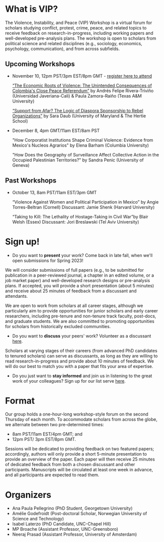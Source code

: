 # What is VIP?

The Violence, Instability, and Peace (VIP) Workshop is a virtual forum for scholars studying conflict, protest, crime, peace, and related topics to receive feedback on research-in-progress, including working papers and well-developed pre-analysis plans. The workshop is open to scholars from political science and related disciplines (e.g., sociology, economics, psychology, communication), and from across subfields. 

## Upcoming Workshops

- November 10, 12pm PST/3pm EST/8pm GMT - [register here to attend](https://unc.zoom.us/meeting/register/tJIqceyrqzkjGNeF9YtKcBgqvvjKZPxojNik)

    [“The Economic Roots of Violence: The Unintended Consequences of Colombia's Close Peace Referendum”](https://drive.google.com/file/d/10qIi1JeI1pArK6P9V-lR6HiU15gwrruV/view?usp=sharing) by Andrés Felipe Rivera-Triviño (Universidad Javeriana-Cali) & Paula Zamora-Raiño (Texas A&M University)
    
     [“Support from Afar? The Logic of Diaspora Sponsorship to Rebel Organizations”](https://drive.google.com/file/d/1yi_zrg4aXQPkTPxX30uZZFuT-wRpjC3-/view?usp=sharing) by Sara Daub (University of Maryland & The Hertie School)
    
- December 8, 4pm GMT/11am EST/8am PST

    "How Corporatist Institutions Shape Criminal Violence: Evidence from Mexico's Nucleos Agrarios" by Elena Barham (Columbia University)
    
    "How Does the Geography of Surveillance Affect Collective Action in the Occupied Palestinian Territories?" by Sandra Penic (University of Geneva)

## Past Workshops

- October 13, 8am PST/11am EST/3pm GMT 

    “Violence Against Women and Political Participation in Mexico” by Angie Torres-Beltran (Cornell)
    Discussant: Jamie Shenk (Harvard University)
    
    “Taking to Kill: The Lethality of Hostage-Taking in Civil War”by Blair Welsh (Essex)
    Discussant: Jori Breslawski (Tel Aviv University)

# Sign up!

- Do you want to **present** your work? Come back in late fall, when we'll open submissions for Spring 2023!

We will consider submissions of full papers (e.g., to be submitted for publication in a peer-reviewed journal, a chapter in an edited volume, or a job market paper) and well-developed research designs or pre-analysis plans. If accepted, you will provide a short presentation (about 5 minutes) and receive about 25 minutes of feedback from a discussant and attendants.

We are open to work from scholars at all career stages, although we particularly aim to provide opportunities for junior scholars and early career researchers, including pre-tenure and non-tenure track faculty, post-docs, and graduate students. We are also committed to promoting opportunities for scholars from historically excluded communities.


- Do you want to **discuss** your peers' work? Volunteer as a discussant [here](https://forms.gle/BVLyRLWQuZ6XSkER7). 

Scholars at varying stages of their careers (from advanced PhD candidates to tenured scholars) can serve as discussants, as long as they are willing to read research-in-progress and provide about 10 minutes of feedback. We will do our best to match you with a paper that fits your area of expertise.


- Do you just want to **stay informed** and join us in listening to the great work of your colleagues? Sign up for our list serve [here](https://forms.gle/XyMUkb5W9faWTHh97).


# Format

Our group holds a one-hour-long workshop-style forum on the second Thursday of each month. To accommodate scholars from across the globe, we alternate between two pre-determined times: 
- 8am PST/11am EST/4pm GMT; and 
- 12pm PST/ 3pm EST/8pm GMT.

Sessions will be dedicated to providing feedback on two featured papers; accordingly, authors will only provide a short 5-minute presentation to provide an overview of the paper. Each paper will then receive 25 minutes of dedicated feedback from both a chosen discussant and other participants. Manuscripts will be circulated at least one week in advance, and all participants are expected to read them.


# Organizers

- Ana Paula Pellegrino (PhD Student, Georgetown University)
- Amélie Godefroidt (Post-doctoral Scholar, Norwegian University of Science and Technology) 
- Isabel Laterzo (PhD Candidate, UNC-Chapel Hill)
- MP Broache (Assistant Professor, UNC-Greensboro)
- Neeraj Prasad (Assistant Professor, University of Amsterdam)
